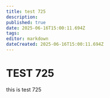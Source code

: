 ```yaml
---
title: test 725
description: 
published: true
date: 2025-06-16T15:00:11.694Z
tags: 
editor: markdown
dateCreated: 2025-06-16T15:00:11.694Z
---
```


# TEST 725
this is test 725
